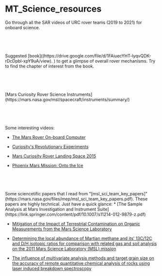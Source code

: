 # MT_Science_resources

Go through all the SAR videos of URC rover teams (2019 to 2021) for onboard science.
<p>&nbsp;</p>
<p>&nbsp;</p>
Suggested [book]((https://drive.google.com/file/d/1FAiuecYHT-lyqvQDK-rDcDpbl-xpY9uA/view).
) to get a glimpse of overall rover mechanisms. Try to find the chapter of interest from the book.
<p>&nbsp;</p>
<p>&nbsp;</p>
[Mars Curiosity Rover Science Instruments](https://mars.nasa.gov/msl/spacecraft/instruments/summary/)
<p>&nbsp;</p>
<p>&nbsp;</p>
Some interesting videos: 

* [The Mars Rover On-board Computer](https://www.youtube.com/watch?v=OTys3VzCe7o&list=PL-0xygk-rHdIFXOAgo15SQKx7map9f67-&index=7)

* [Curiosity's Revolutionary Experiments](https://www.youtube.com/watch?v=3kHBPc943sg&list=PL-0xygk-rHdIFXOAgo15SQKx7map9f67-&index=8)

* [Mars Curiosity Rover Landing Space 2015](https://www.youtube.com/watch?v=nZqyJfbKfHo&list=PL-0xygk-rHdIFXOAgo15SQKx7map9f67-&index=9)

* [Phoenix Mars Mission: Onto the Ice](https://www.youtube.com/watch?v=vK9fQnsN2uc&list=PL-0xygk-rHdIFXOAgo15SQKx7map9f67-&index=10)
<p>&nbsp;</p>
<p>&nbsp;</p>
Some sciencetific papers that I read from "[msl_sci_team_key_papers]"(https://mars.nasa.gov/files/mep/msl_sci_team_key_papers.pdf). These papers are highly technical. Just have a quick glance:  
* [The Sample Analysis at Mars Investigation
and Instrument Suite](https://link.springer.com/content/pdf/10.1007/s11214-012-9879-z.pdf)

* [Mitigation of the Impact of Terrestrial Contamination on
Organic Measurements from the Mars Science Laboratory](https://mail-attachment.googleusercontent.com/attachment/u/0/?ui=2&ik=db8fd211e7&attid=0.3&permmsgid=msg-a:r8729659509825045682&th=17528bdcc9e1ab56&view=att&disp=inline&realattid=f_kg9t9sjd2&saddbat=ANGjdJ8olvUs3d-MmVP1wTyAyWeDI8ZWQiTo4eJjNojZRzO1UQsoeHlZnfVBQ0e5dPMW4BHuJgm9MybUGcPUhORzc5L7EvtKb8i-bUPgZcmumSmlxNSmRMU3I_XQxRi-vfNL9a6nzqL091AY8c-3wQFb5t2_xG8tQDmzjx8kY6nCLitxTVqBWoN0mp6TTnRbbF8yaWFnyhMrsvix95If2ZfJqf9zxU16llX6_CHLSWHijxmcD3jsHNOsYf634zQxL1_WWm444z1bW0EJc72GZy694Egjlpj_JGhdRmACG-6i9_arUxqM8G1aEct8Ob8fKRlzFbxbT4hXJQkhx6nNjUdVNX-Q2ESmZ-VqLvSWKMp_i5mhrpRn5s33iE45pH27K43wZmmjq4K-9AydiPmDZghiOnYczXnrnJoLfkFPONOX0vkRDtAgthhI6En1MczLmXQcwy2lDLn5CsscQfudzftsats7NnhJCvwihzOZk9BmWTa0D04A55nhqBnBsQK1U06g7oqQkgcnGgadci7k3x61lm52UIbL0Z_O6jerRG89wnHzyjXbhh2nGmMBIdEVL9Gj-PW9qes9DQwo6LHTceBx2LdABboGseo26gyUkJZNatL6CpBucohf3Qj1J3S7t9oF5z8WUBi0pm5saQiOE0TXgEkGK2OYVAxqXrdestFtQ2GNH_zAbBd8vOzynvWEH3ZRZMBbok_UMfJbNnvHYlUH-vRKUWsyaXh3O-SIGHyoPXqioZal5-EYrXcw3J6mMkMUWTWZk1OMCrbGHcbagrch47By35ToEyKnTbGRQQ)

* [Determining the local abundance of Martian methane and its’ 13C/12C and
D/H isotopic ratios for comparison with related gas and soil analysis
on the 2011 Mars Science Laboratory (MSL) mission](https://mail-attachment.googleusercontent.com/attachment/u/0/?ui=2&ik=db8fd211e7&attid=0.5&permmsgid=msg-a:r8729659509825045682&th=17528bdcc9e1ab56&view=att&disp=inline&realattid=f_kg9tapzi4&saddbat=ANGjdJ-SHSPHtFYfd0epK3AjmuE_LeuTA3rOjGXmd88mjad-rWv0Zje4qofuws0GuNCJi_qqViBGL7qiyC5-dA1f4QjrAxCiMxzdZI8om-DI7KdnjtS0Gisu99IjTXqrvTLq6HXK8nAVunphDCS-neVJwLS93ewEcVKQjCszt5PpkBNtHY19rLeoHgsl8NNnDN6Yv22hnO2jrcnI0eqBcy1Q7w56B21zpq5ImvYLTjipKFLKMwhTMqu4HrCpcY5dJxfVKVEJU04H2GK2RVaCw2wH06OZlOlIG18TjHcWZfdFhancgv0yJ7E21Zx0-0K3SRCJ5M0BjOmFFULeoUVHk8EYsv8gydoOoYm3zmu7vUfMeyimVt8ClIh3NMNkkW-IMplaz5GkzJGWp0FMfonGA5ElpzVaa1kIH94zIbMvdl6cOBl-qZltdeWzb-TsHhrCverK81LlT1_ytPaqSyGi1YFChJm7wYEvhmT9GqTh2ph8e1ZsxjOfV0o4BjhVKLcFwlJM3ao38GuNgPt-tByon4zatjyrE1TQmT4eo_L9HVgt92sYBj4MQAtD4TzEkiDNqP3_tnTRmpPSCXkE8N7WoXBje67e3kRpB9rJRWZNlqkVNfmZ-je6jiUkTZnvVyyggo0udDYBJSzayIhagiu7yucTyKwEwuxZZMazj4rdMMyz9HEdt3at6jRbY7570k27YOAN3jNAIVn2UoMuKTb-zZp1PScZDFLyCXIHEYGDCf6tASUBxJbgCOBuGOG-_emwR4QfxjQkFN4mPVNSC3r9BU6kV_Qp0yo4vSlhUCAC1g)

* [The influence of multivariate analysis methods and target grain size on the
accuracy of remote quantitative chemical analysis of rocks using laser induced
breakdown spectroscopy](https://mail-attachment.googleusercontent.com/attachment/u/0/?ui=2&ik=db8fd211e7&attid=0.4&permmsgid=msg-a:r8729659509825045682&th=17528bdcc9e1ab56&view=att&disp=inline&realattid=f_kg9tacws3&saddbat=ANGjdJ9lIjP0pH6_OnBWegYrNzfZRTIbKlWlssA1ILO4CnpzCQqq1Rp8VuKawuzqiEsSN0goaHKTMvv0MR6ZgbIgrsFHoPgWO7YlsjOBXTl1k32rjFASWfDRVeP3NA0dZqxcjektAcp7Y4OrrI5eo1PsBoxfuFvHlvNE2e0-yl6_7Yu6FNzK-ZN4vEfh9SGWIQZqDJEhNcXulJfUfYhbvLbcZicBt0YUAYDflNkS9pLAe0An_bECWkpL_6e4fcNP_XMtz9ifTK5SgInRUYcaKCpaLvXgAUVJPME48yCuAUtIqLC1DVAViJcbh4BCBqBmOVKJcEFk2-hF_AJxDVgkOBiAA1QxNRhptduM3jFSNxiISYGuZ9nw9sR_6PNK211fU18RCtM0KFS8UI-l6zyB5T1jkxu1b96CBTDNNdhgrMyLXQxP4CheL1rQrQNq1wnc-7TBl4WTS6QVdylIkNFfcWQPqBxy1J7C72uMdkg4h--ENi6nfoZ8QDoZy0yUO1gsdXmbyVyiGLoZjLnjqMJOwver131z0va74ezwXRybQf8Qjx5XXpKOvi4XREQoWhcRkgb0rr6Lv9tj_vwS0qf1RaRUno_jxovU-poe5F7w52yxwnsBk2NG7AxrGFdnYISsJq6aptf4XZzROH8DTuleCZuFhGG13GAJBkIbmNWI8sAfyiv6h6WuVtc5CvKUI4G96L3GnP55-91SI604PHBpkwjPf_QS74pFne4e3WAiy7jppWumdRG-ww4NGXCW_gQeJ7YlVd8I32s7-tifDe1iEyocuRR0vcnuk8Iy4I0CPw)


